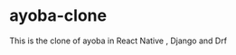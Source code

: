 # ayoba-clone

This is the clone of ayoba in React Native , Django and Drf

<!-- <details>
<summary>Click to expand/collapse</summary>

This is the content that can be shown or hidden.

- Item 1
- Item 2
- Item 3

</details> -->
